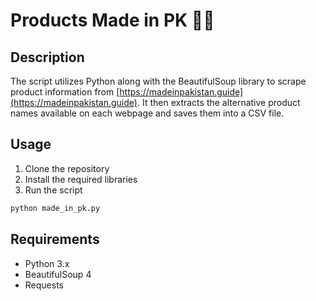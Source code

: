 # Products Made in PK 🚀😎

## Description

The script utilizes Python along with the BeautifulSoup library to scrape product information from [https://madeinpakistan.guide](https://madeinpakistan.guide). It then extracts the alternative product names available on each webpage and saves them into a CSV file.

## Usage

1. Clone the repository
2. Install the required libraries
3. Run the script

```python
python made_in_pk.py
```

## Requirements

- Python 3.x
- BeautifulSoup 4
- Requests

